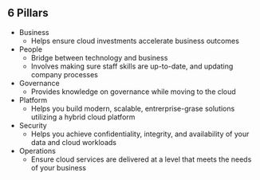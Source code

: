 
## 6 Pillars

- Business
	- Helps ensure cloud investments accelerate business outcomes
- People
	- Bridge between technology and business
	- Involves making sure staff skills are up-to-date, and updating company processes
- Governance
	- Provides knowledge on governance while moving to the cloud
- Platform
	- Helps you build modern, scalable, entrerprise-grase solutions utilizing a hybrid cloud platform
- Security
	- Helps you achieve confidentiality, integrity, and availability of your data and cloud workloads
- Operations
	- Ensure cloud services are delivered at a level that meets the needs of your business